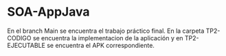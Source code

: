 # SOA-AppJava

En el branch Main se encuentra el trabajo práctico final. En la carpeta TP2-CODIGO se encuentra la implementacion
de la aplicación y en TP2-EJECUTABLE se encuentra el APK correspondiente.
